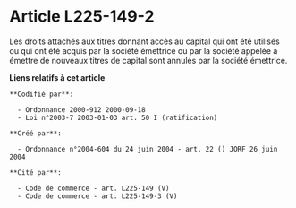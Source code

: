 # Article L225-149-2

Les droits attachés aux titres donnant accès au capital qui ont été utilisés ou qui ont été acquis par la société émettrice
ou par la société appelée à émettre de nouveaux titres de capital sont annulés par la société émettrice.

**Liens relatifs à cet article**

	**Codifié par**:

	  - Ordonnance 2000-912 2000-09-18
	  - Loi n°2003-7 2003-01-03 art. 50 I (ratification)

	**Créé par**:

	  - Ordonnance n°2004-604 du 24 juin 2004 - art. 22 () JORF 26 juin 2004

	**Cité par**:

	  - Code de commerce - art. L225-149 (V)
	  - Code de commerce - art. L225-149-3 (V)
